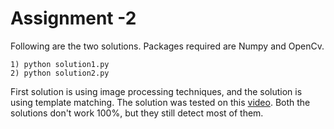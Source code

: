 # Assignment -2


Following are the two solutions. Packages required are Numpy and OpenCv.
```shell
1) python solution1.py
2) python solution2.py
```

First solution is using image processing techniques, and the solution is using template matching.
The solution was tested on this [video](https://drive.google.com/drive/folders/13DDJDv3dqWqJplUSyqZYQu_vjnNx_VTo). Both the solutions don't work 100%, but they still detect most of them.
